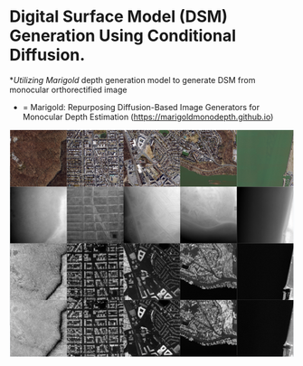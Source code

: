 # Digital Surface Model (DSM) Generation Using Conditional Diffusion.
 
**Utilizing Marigold* depth generation model to generate DSM from monocular orthorectified image
 * = Marigold: Repurposing Diffusion-Based Image Generators for Monocular Depth Estimation (https://marigoldmonodepth.github.io)

![teaser](results.png)


